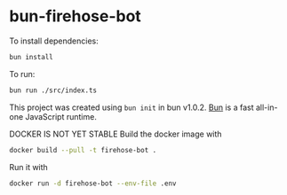 # bun-firehose-bot

To install dependencies:

```bash
bun install
```

To run:

```bash
bun run ./src/index.ts
```

This project was created using `bun init` in bun v1.0.2. [Bun](https://bun.sh) is a fast all-in-one JavaScript runtime.

DOCKER IS NOT YET STABLE
Build the docker image with 
```bash
docker build --pull -t firehose-bot .
```

Run it with 
```bash
docker run -d firehose-bot --env-file .env
```